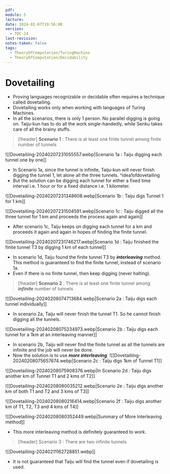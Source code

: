 ```yaml
---
pdf: 
module: 5
lecture: 
date: 2024-02-07T19:56:00
version:
  - TOC-24
last-revision: 
notes-taken: false
tags:
  - TheoryOfComputation/TuringMachine
  - TheoryOfComputation/Decidability
---
```

# Dovetailing
- Proving languages recognizable or decidable often requires a technique called dovetailing.
- Dovetailing works only when working with languages of Turing Machines.
- In all the scenarios, there is only 1 person. No parallel digging is going on. Taiju-kun has to do all the work single-handedly, while Senku takes care of all the brainy stuffs.

> [!header] **Scenario 1** : There is at least one finite tunnel among finite number of tunnels

![[Dovetailiing-20240207231055557.webp|Scenario 1a : Taiju digging each tunnel one by one]]
- In Scenario 1a, since the tunnel is infinite, Taiju-kun will never finish digging the tunnel 1, let alone all the three tunnels.
^idea1ofdovetailing
- But the solution can be digging each tunnel for either a fixed time interval i.e. 1 hour or for a fixed distance i.e. 1 kilometer.

![[Dovetailiing-20240207231348608.webp|Scenario 1b : Taiju digs Tunnel 1 for 1 km]]

![[Dovetailiing-20240207231504591.webp|Scenario 1c : Taiju digged all the three tunnel for 1 km and proceeds the process again and again]]

- After scenario 1c, Taiju keeps on digging each tunnel for a km and proceeds it again and again in hopes of finding the finite tunnel.

![[Dovetailiing-20240207231746217.webp|Scenario 1d : Taiju finished the finite tunnel T3 by digging 1 km of each tunnel]]

- In scenario 1d, Taiju found the finite tunnel T3 by ***interleaving*** method. This method is guaranteed to find the finite tunnel, instead of scenario 1a.
- Even if there is no finite tunnel, then keep digging (never halting).


> [!header] **Scenario 2** : There is at least one finite tunnel among ***infinite*** number of tunnels

![[Dovetailiing-20240208074713684.webp|Scenario 2a : Taiju digs each tunnel individually]]

- In scenario 2a, Taiju will never finish the tunnel T1. So he cannot finish digging all the tunnels.

![[Dovetailiing-20240208075334973.webp|Scenario 2b : Taiju digs each tunnel for a 1km at an interleaving manner]]

- In scenario 2b, Taiju will never find the finite tunnel as all the tunnels are infinite and the job will never be done.
- Now the solution is to use ***more interleaving***.
![[Dovetailiing-20240208075657674.webp|Scenario 2c : Taiju digs 1km of Tunnel T1]]

![[Dovetailiing-20240208075908376.webp|In Scenario 2d : Taiju digs another km of Tunnel T1 and 2 kms of T2]]

![[Dovetailiing-20240208080035212.webp|Scenario 2e : Taiju digs another km of both T1 and T2 and 3 kms of T3]]

![[Dovetailiing-20240208080216414.webp|Scenario 2f : Taiju digs another km of T1, T2, T3 and 4 kms of T4]]

![[Dovetailiing-20240208080352449.webp|Summary of More Interleaving method]]

- This more interleaving method is definitely guaranteed to work.


> [!header] Scenario 3 : There are two infinite tunnels

![[Dovetailiing-20240211162728851.webp]]

- It is not guaranteed that Taiju will find the tunnel even if dovetailing is used.